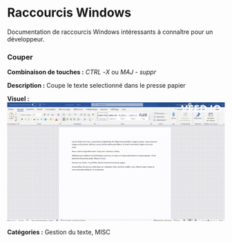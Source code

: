 # Raccourcis Windows

<!-- TODO compléter le paragraphe introductif -->
Documentation de raccourcis Windows intéressants à connaître pour un développeur.

### Couper

**Combinaison de touches :** *CTRL* -*X*  ou *MAJ* - *suppr*

**Description :** Coupe le texte selectionné dans le presse papier

**Visuel :** ![couper](gifs/couper.gif)

**Catégories :** Gestion du texte, MISC